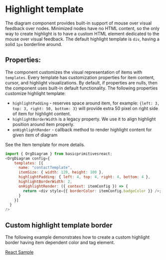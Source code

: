 # Highlight template
The diagram component provides built-in support of mouse over visual feedback over nodes. Minimized nodes have no HTML content, so the only way to create highlight is to have a custom HTML element dedicated to the mouse over visual feedback. 
The default highlight template is `div`, having a solid `1px` borderline around.

## Properties:
The component customizes the visual representation of items with `templates`. Every template has customization properties for item content, cursor, and highlight visualizations. By default, if properties are nulls, then the component uses built-in default functionality. The following properties customize  highlight template:
* `highlightPadding` - reserves space around item, for example: `{left: 3, top: 3, right: 50, bottom: 3}` will provide extra 50 pixel on right side of item for highlight content.
* `highlightBorderWidth` is a legacy property. We use it to align highlight position around item properly.
* `onHighlightRender` - callback method to render highlight content for given item of diagram

See the Item template for more details.

```JavaScript
import { OrgDiagram } from basicprimitivesreact;
<OrgDiagram config={
    templates: [{
      name: "contactTemplate",
      itemSize: { width: 120, height: 100 },
      highlightPadding: { left: 4, top: 4, right: 4, bottom: 4 },
      highlightBorderWidth: 2,
      onHighlightRender: ({ context: itemConfig }) => {
        return <div style={{ borderColor: itemConfig.badgeColor }} />;
      }
    }]
  }
/>
```

## Custom highlight template border
The following example demonstrates how to create a custom highlight border having item dependent color and tag element.

[React Sample](../src/components/Samples/HighlightTemplate.js)